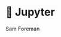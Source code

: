 # 📗 Jupyter
Sam Foreman

<link rel="preconnect" href="https://fonts.googleapis.com">
<link href="https://iosevka-webfonts.github.io/iosevka/iosevka.css" rel="stylesheet">
